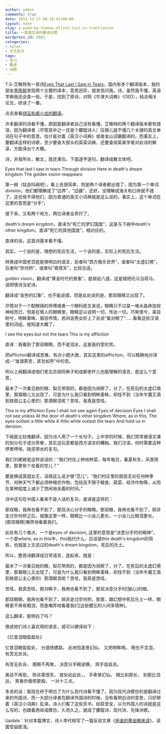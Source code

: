 ```yaml
---
author: admin
comments: true
date: 2012-12-27 08:16:42+00:00
layout: note
slug: a-poem-by-thomas-elliot-lost-in-translation
title: 一首英文诗的翻译问题
wordpress_id: 5801
categories:
- notes
- 文艺批评
tags:
- 学习
- 翻译
- 诗歌
---
```


T.S-艾略特有一首诗[Eyes That Last I Saw in Tears](http://www.cise.ufl.edu/~hsiao/verse/eyes.html)，国内有多个翻译版本，我的朋友[李雨赪](http://blog.sina.com.cn/lixiaoyu)发现两个主要的译本，意思迥异，就发信问我。诗，虽然我不懂，英语字典我还会查一些。于是，找到了原诗，对照《牛津大词典》（OED），结合相关论文，研读了一番。

点击查看[绿豆和裘小龙的翻译](http://www.baibanbao.net/wp-content/uploads/2012/12/eyes.jpg)。

许多翻译的诗看不懂，原因是翻译者自己没有看懂。艾略特的两个翻译版本都有错误，因为翻译者（尽管其中之一还是个朦胧诗人）压根儿就不懂几个关键的英文单词在句子中的意思。估计是对着《英汉小词典》或者金山词霸翻译的。而事实上，要翻译这样的诗歌，至少要查大部头的英英词典，还要查阅英美学者对此诗的解读，方能译出个大概。

诗，非我所长，散文，我还凑合。下面逐字逐句，翻译成散文体吧。

Eyes that last I saw in tears
Through division
Here in death's dream kingdom
The golden vision reappears

第一阙（姑且叫阙吧），看上去很简单，但是两个译者都出错了，因为第一个单词division，他们都理解成了“边界”，“边疆”，还好，没理解成海关和口岸就不错了。这也怪不得他们，因为普通的英文小词典就是这么说的。事实上，这个单词在这里的意思是“分手”。

接下来，又有两个地方，两位译者全弄拧了。

death's dream kingdom，直译为“死亡的梦幻国度”，这是与下阙中death's other kingdom，直译“死亡的其他国度”，相对应的。

直译的话，这首诗基本看不懂。

其实，一个说的是，理想的死后生活，一个说的是，实际上的死后生活。

转换成中国老百姓能够明白的语言，前者叫“西方极乐世界”，或者叫“太虚幻境”，后者叫“奈何桥”，或者叫“离恨天”，比较合适。

golden vision，翻译成“黄金时代的景象”，是胡说八道。这是错把托马当荷马，误把情诗当史诗。

翻译成“金色的幻象”，也不能说错，但是此处说的是，那双眼睛又出现了。

尽管对于一个配眼镜的师傅或者一个眼科医生来说，眼睛只不过是一堆水晶体加视神经而已，但是在情人的眼睛里，眼睛足以说明一切，传达一切。巧笑倩兮，美目盼兮，明眸善睐，眉目传情，民间说男女好上了会说“看对眼了”……看看这些汉语里的词组，就知道大概了。

I see the eyes but not the tears
This is my affliction

直译：我看到了那双眼睛，而不是泪水，这是我的受的苦。

把affliction翻译成苦难，有点小题大做，其实这里的affliction，可以精确地对译成--“谁谓荼苦，其甘如荠”中的苦。

所以上阙翻译成咱们老北京胡同串子和成都老杆儿也能理解的语言，是这么个意思，

最末了一次看见她的眼，梨花带雨的，都是因为闹掰了，分了。在死后的太虚幻境里，那眉眼儿又出现了，可是为什么我只看到明眸善睐，却找不到（当年牛魔王滴到铁扇公主心里的）那滴眼泪呢？苦哇，我真是苦哇。

This is my affliction
Eyes I shall not see again
Eyes of decision
Eyes I shall not see unless
At the door of death's other kingdom
Where, as in this,
The eyes outlast a little while
A little while outlast the tears
And hold us in derision.

下阙是比较难翻译，因为诗人用了一个长句子。上中学的时候，我们常常被语文课的划分句子成分弄晕，其实这玩意都是西方语言的糟粕。我们汉语，何时需要这种啰里啰嗦，拖泥带水的复句。

我们刘姥姥是这样说话的：“我们村庄上种地种菜，每年每日，春夏秋冬，风里雨里，那里有个坐着的空儿？”

要是换成英国女王，话得这么说才够“范儿”。“我们村庄里的居民无论在何种季节、何种天气下都必须种植农作物，包括且不限于粮食、蔬菜、经济作物等，从而在某种程度上减少了悠闲地坐着的时间。”

诗中这句在中国人看来不是人话的复句，直译是这样的：

那双眼，我再也看不到了，那双决心分手的眼睛。那双眼，我再也看不到了，除非走过奈何桥之后，就像这里一样，眼睛比一小会儿更长，一小会儿比眼泪更长，[那双眼睛]嘲弄地看着我们。

此处有几个难点，一个是eyes of decision, 这里的意思是“决意分手时的眼神”，一个是where, as in this中，this指代什么，应该是this death's kingdom的简称，也就是上文说过的death's dream kingdom，死后的乐土。

所以，整首诗翻译成日常语言，连起来，就是：

最末了一次看见她的眼，梨花带雨的，都是因为闹掰了，分了。在死后的太虚幻境里，那眉眼儿又出现了，可是为什么我只看到明眸善睐，却找不到（当年牛魔王滴到铁扇公主心里的）那滴眼泪呢？苦哇，我真是苦哇。

苦哇，我真苦哇，那对眸子，我再也看不到了，那双决意分手时[狠心]的眼。

那双眼睛，我再也看不到了，除非走过奈何桥，那里，跟幻想中死后乐土一样，眼睛里不再有眼泪，而是嘲弄地看着我们[这些健忘的人间多情种]。

这么翻译，能明白了吗？

换成他们诗人喜欢用的语言，或可以硬译如下：

《忆昔泪眼盈盈处》

忆昔泪眼盈盈处，
分道扬镳路。
此地恰逢景幻仙，
又把明眸晤。
晤也不含泪，
有苦无处诉。

有苦无处诉，
眉眼不再聚，
决意分手眼波横，
挥手兹兹去。

美目不再现，
除非离恨天，
彼处如此处，，
手牵景幻仙。
眼比刹那长，
刹那比泪远，
笑看你傻侬更痴，
一对十三点。

多余的话：我现在终于明白了为什么现代诗看不懂了。因为现代诗模仿的是翻译过来的外国诗，而一大部分译者在翻译外国诗的时候，没有看明白诗的意思，只好掰着《英汉小词典》乱译。诗人们看了这些天书，如获至宝，以为外国人的诗就是这么写的，也跟着用母语模仿，久而久之，就成了朦胧诗、现代诗、先锋诗歌。

Update：针对本篇博文，诗人李代桃写了一篇反驳文章《[用谁的黄金眼来读](http://www.lidaitao.com/blog/2012/12/t-s-eliot-eyes-that-i-last-saw-in-tears-chinese-translation/)》，读罢受益匪浅。
